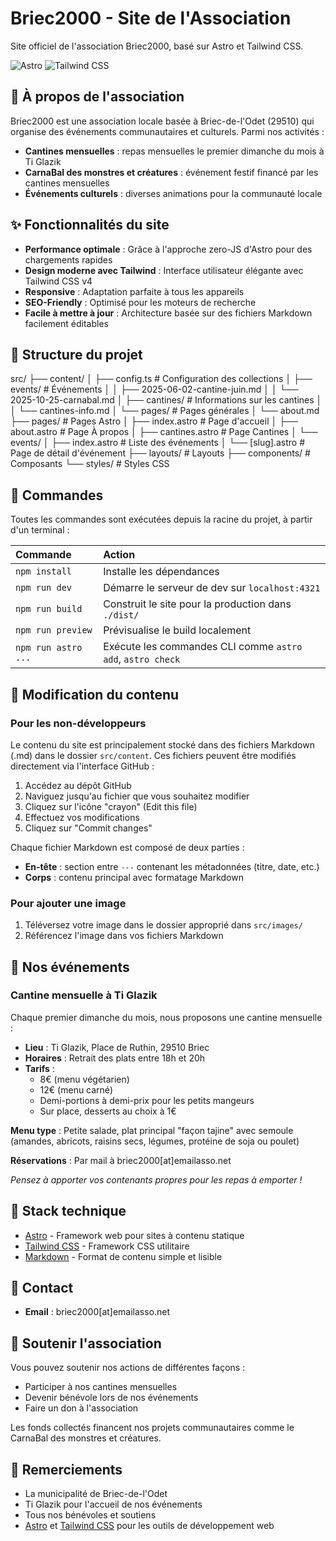 # Briec2000 - Site de l'Association

Site officiel de l'association Briec2000, basé sur Astro et Tailwind CSS.

![Astro](https://img.shields.io/badge/Astro-5.7.10-orange)
![Tailwind CSS](https://img.shields.io/badge/Tailwind_CSS-4.1.5-38bdf8)

## 🎯 À propos de l'association

Briec2000 est une association locale basée à Briec-de-l'Odet (29510) qui organise des événements communautaires et culturels. Parmi nos activités :

- **Cantines mensuelles** : repas mensuelles le premier dimanche du mois à Ti Glazik
- **CarnaBal des monstres et créatures** : événement festif financé par les cantines mensuelles
- **Événements culturels** : diverses animations pour la communauté locale

## ✨ Fonctionnalités du site

- **Performance optimale** : Grâce à l'approche zero-JS d'Astro pour des chargements rapides
- **Design moderne avec Tailwind** : Interface utilisateur élégante avec Tailwind CSS v4
- **Responsive** : Adaptation parfaite à tous les appareils
- **SEO-Friendly** : Optimisé pour les moteurs de recherche
- **Facile à mettre à jour** : Architecture basée sur des fichiers Markdown facilement éditables

## 🚀 Structure du projet

src/
├── content/
│   ├── config.ts           # Configuration des collections
│   ├── events/             # Événements
│   │   ├── 2025-06-02-cantine-juin.md
│   │   └── 2025-10-25-carnabal.md
│   ├── cantines/          # Informations sur les cantines
│   │   └── cantines-info.md
│   └── pages/             # Pages générales
│       └── about.md
├── pages/                 # Pages Astro
│   ├── index.astro        # Page d'accueil
│   ├── about.astro        # Page À propos
│   ├── cantines.astro     # Page Cantines
│   └── events/
│       ├── index.astro    # Liste des événements
│       └── [slug].astro   # Page de détail d'événement
├── layouts/               # Layouts
├── components/            # Composants
└── styles/                # Styles CSS

## 🧞 Commandes

Toutes les commandes sont exécutées depuis la racine du projet, à partir d'un terminal :

| Commande             | Action                                           |
| :------------------- | :----------------------------------------------- |
| `npm install`        | Installe les dépendances                         |
| `npm run dev`        | Démarre le serveur de dev sur `localhost:4321`   |
| `npm run build`      | Construit le site pour la production dans `./dist/` |
| `npm run preview`    | Prévisualise le build localement                 |
| `npm run astro ...`  | Exécute les commandes CLI comme `astro add`, `astro check` |

## 📝 Modification du contenu

### Pour les non-développeurs

Le contenu du site est principalement stocké dans des fichiers Markdown (.md) dans le dossier `src/content`. Ces fichiers peuvent être modifiés directement via l'interface GitHub :

1. Accédez au dépôt GitHub
2. Naviguez jusqu'au fichier que vous souhaitez modifier
3. Cliquez sur l'icône "crayon" (Edit this file)
4. Effectuez vos modifications
5. Cliquez sur "Commit changes"

Chaque fichier Markdown est composé de deux parties :
- **En-tête** : section entre `---` contenant les métadonnées (titre, date, etc.)
- **Corps** : contenu principal avec formatage Markdown

### Pour ajouter une image

1. Téléversez votre image dans le dossier approprié dans `src/images/`
2. Référencez l'image dans vos fichiers Markdown

## 📅 Nos événements

### Cantine mensuelle à Ti Glazik

Chaque premier dimanche du mois, nous proposons une cantine mensuelle :

- **Lieu** : Ti Glazik, Place de Ruthin, 29510 Briec
- **Horaires** : Retrait des plats entre 18h et 20h
- **Tarifs** : 
  - 8€ (menu végétarien)
  - 12€ (menu carné)
  - Demi-portions à demi-prix pour les petits mangeurs
  - Sur place, desserts au choix à 1€

**Menu type** : Petite salade, plat principal "façon tajine" avec semoule (amandes, abricots, raisins secs, légumes, protéine de soja ou poulet)

**Réservations** : Par mail à briec2000[at]emailasso.net

*Pensez à apporter vos contenants propres pour les repas à emporter !*

## 🔧 Stack technique

- [Astro](https://astro.build/) - Framework web pour sites à contenu statique
- [Tailwind CSS](https://tailwindcss.com/) - Framework CSS utilitaire
- [Markdown](https://www.markdownguide.org/) - Format de contenu simple et lisible

## 📢 Contact

- **Email** : briec2000[at]emailasso.net

## 🤝 Soutenir l'association

Vous pouvez soutenir nos actions de différentes façons :
- Participer à nos cantines mensuelles
- Devenir bénévole lors de nos événements
- Faire un don à l'association

Les fonds collectés financent nos projets communautaires comme le CarnaBal des monstres et créatures.

## 🙏 Remerciements

- La municipalité de Briec-de-l'Odet
- Ti Glazik pour l'accueil de nos événements
- Tous nos bénévoles et soutiens
- [Astro](https://astro.build/) et [Tailwind CSS](https://tailwindcss.com/) pour les outils de développement web